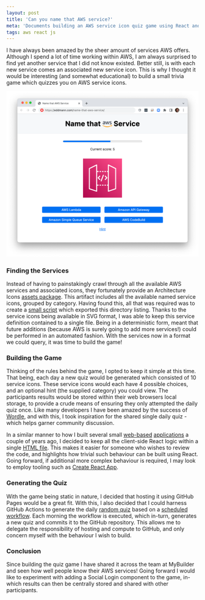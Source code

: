 ```yaml
---
layout: post
title: 'Can you name that AWS service?'
meta: 'Documents building an AWS service icon quiz game using React and GitHub Actions'
tags: aws react js
---
```


I have always been amazed by the sheer amount of services AWS offers.
Although I spend a lot of time working within AWS, I am always surprised to find yet another service that I did not know existed.
Better still, is with each new service comes an associated new service icon.
This is why I thought it would be interesting (and somewhat educational) to build a small trivia game which quizzes you on AWS service icons.

<!--more-->

<a href="https://eddmann.com/name-that-aws-service/"><img src="/uploads/can-you-name-that-aws-service/demo.png" /></a>

### Finding the Services

Instead of having to painstakingly crawl through all the available AWS services and associated icons, they fortunately provide an Architecture Icons [assets package](https://aws.amazon.com/architecture/icons/).
This artifact includes all the available named service icons, grouped by category.
Having found this, all that was required was to create a [small script](https://github.com/eddmann/name-that-aws-service/blob/main/export-services.js) which exported this directory listing.
Thanks to the service icons being available in SVG format, I was able to keep this service definition contained to a single file.
Being in a deterministic form, meant that future additions (because AWS is surely going to add more services!) could be performed in an automated fashion.
With the services now in a format we could query, it was time to build the game!

### Building the Game

Thinking of the rules behind the game, I opted to keep it simple at this time.
That being, each day a new quiz would be generated which consisted of 10 service icons.
These service icons would each have 4 possible choices, and an optional hint (the supplied category) you could view.
The participants results would be stored within their web browsers local storage, to provide a crude means of ensuring they only attempted the daily quiz once.
Like many developers I have been amazed by the success of [Wordle](https://www.nytimes.com/games/wordle/index.html), and with this, I took inspiration for the shared single daily quiz - which helps garner community discussion.

In a similar manner to how I built several small [web-based](https://eddmann.com/posts/creating-a-contact-tracing-scanner-using-web-bluetooth/) [applications](https://eddmann.com/posts/building-a-nokia-composer-rtttl-player-and-wav-file-generator-in-the-browser/) a couple of years ago, I decided to keep all the client-side React logic within a single [HTML file](https://github.com/eddmann/name-that-aws-service/blob/main/public/index.html).
This makes it easier for someone who wishes to review the code, and highlights how trivial such behaviour can be built using React.
Going forward, if additional more complex behaviour is required, I may look to employ tooling such as [Create React App](https://create-react-app.dev/).

### Generating the Quiz

With the game being static in nature, I decided that hosting it using GitHub Pages would be a great fit.
With this, I also decided that I could harness GitHub Actions to generate the daily [random quiz](https://github.com/eddmann/name-that-aws-service/blob/main/generate-quiz.js) based on a [scheduled workflow](https://github.com/eddmann/name-that-aws-service/blob/main/.github/workflows/generate.yml).
Each morning the workflow is executed, which in-turn, generates a new quiz and commits it to the GitHub repository.
This allows me to delegate the responsibility of hosting and compute to GitHub, and only concern myself with the behaviour I wish to build.

### Conclusion

Since building the quiz game I have shared it across the team at MyBuilder and seen how well people know their AWS services!
Going forward I would like to experiment with adding a Social Login component to the game, in-which results can then be centrally stored and shared with other participants.
